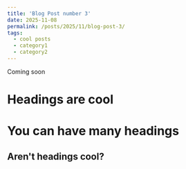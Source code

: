 ```yaml
---
title: 'Blog Post number 3'
date: 2025-11-08
permalink: /posts/2025/11/blog-post-3/
tags:
  - cool posts
  - category1
  - category2
---
```


Coming soon 

Headings are cool
======

You can have many headings
======

Aren't headings cool?
------
